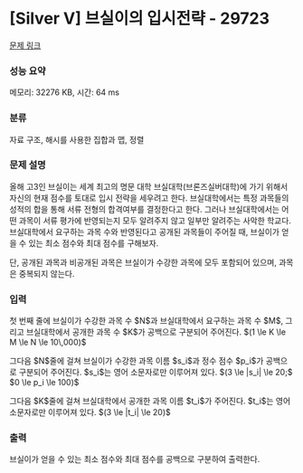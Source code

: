 # [Silver V] 브실이의 입시전략 - 29723 

[문제 링크](https://www.acmicpc.net/problem/29723) 

### 성능 요약

메모리: 32276 KB, 시간: 64 ms

### 분류

자료 구조, 해시를 사용한 집합과 맵, 정렬

### 문제 설명

<p>올해 고3인 브실이는 세계 최고의 명문 대학 브실대학(브론즈실버대학)에 가기 위해서 자신의 현재 점수를 토대로 입시 전략을 세우려고 한다. 브실대학에서는 특정 과목들의 성적의 합을 통해 서류 전형의 합격여부를 결정한다고 한다. 그러나 브실대학에서는 어떤 과목이 서류 평가에 반영되는지 모두 알려주지 않고 일부만 알려주는 사악한 학교다. 브실대학에서 요구하는 과목 수와 반영된다고 공개된 과목들이 주어질 때, 브실이가 얻을 수 있는 최소 점수와 최대 점수를 구해보자.</p>

<p>단, 공개된 과목과 비공개된 과목은 브실이가 수강한 과목에 모두 포함되어 있으며, 과목은 중복되지 않는다.</p>

### 입력 

 <p>첫 번째 줄에 브실이가 수강한 과목 수 $N$과 브실대학에서 요구하는 과목 수 $M$, 그리고 브실대학에서 공개한 과목 수 $K$가 공백으로 구분되어 주어진다. $(1 \le K \le M \le N \le 10\,000)$</p>

<p>그다음 $N$줄에 걸쳐 브실이가 수강한 과목 이름 $s_i$과 정수 점수 $p_i$가 공백으로 구분되어 주어진다. $s_i$는 영어 소문자로만 이루어져 있다. $(3 \le |s_i| \le 20;$ $0 \le p_i \le 100)$</p>

<p>그다음 $K$줄에 걸쳐 브실대학에서 공개한 과목 이름 $t_i$가 주어진다. $t_i$는 영어 소문자로만 이루어져 있다. $(3 \le |t_i| \le 20)$</p>

### 출력 

 <p>브실이가 얻을 수 있는 최소 점수와 최대 점수를 공백으로 구분하여 출력한다.</p>

